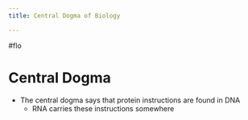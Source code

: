 ```yaml
---
title: Central Dogma of Biology

---
```

#flo 

# Central Dogma
 - The central dogma says that protein instructions are found in DNA
	 - RNA carries these instructions somewhere 
 